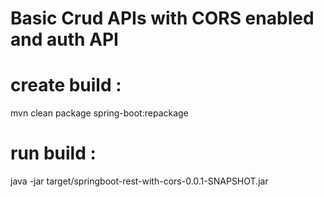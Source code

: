 
# Basic Crud APIs with CORS enabled and auth API


# create build : 

mvn clean package spring-boot:repackage

# run build :

java -jar target/springboot-rest-with-cors-0.0.1-SNAPSHOT.jar
